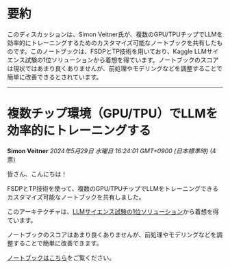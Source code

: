 # 要約 
このディスカッションは、Simon Veitner氏が、複数のGPU/TPUチップでLLMを効率的にトレーニングするためのカスタマイズ可能なノートブックを共有したものです。このノートブックは、FSDPとTP技術を用いており、Kaggle LLMサイエンス試験の1位ソリューションから着想を得ています。ノートブックのスコアは現状ではあまり良くありませんが、前処理やモデリングなどを調整することで簡単に改善できるとされています。 


---
# 複数チップ環境（GPU/TPU）でLLMを効率的にトレーニングする

**Simon Veitner** *2024年5月29日 水曜日 16:24:01 GMT+0900 (日本標準時)* (4票)

皆さん、こんにちは！

FSDPとTP技術を使って、複数のGPU/TPUチップでLLMをトレーニングできるカスタマイズ可能なノートブックを共有しました。

このアーキテクチャは、[LLMサイエンス試験の1位ソリューション](https://www.kaggle.com/competitions/kaggle-llm-science-exam/discussion/446422)から着想を得ています。

ノートブックのスコアはあまり良くありませんが、前処理やモデリングなどを調整することで簡単に改善できます。

[ノートブックはこちら](https://www.kaggle.com/code/simonveitner/fsdp-with-scalax)をご覧ください。 

